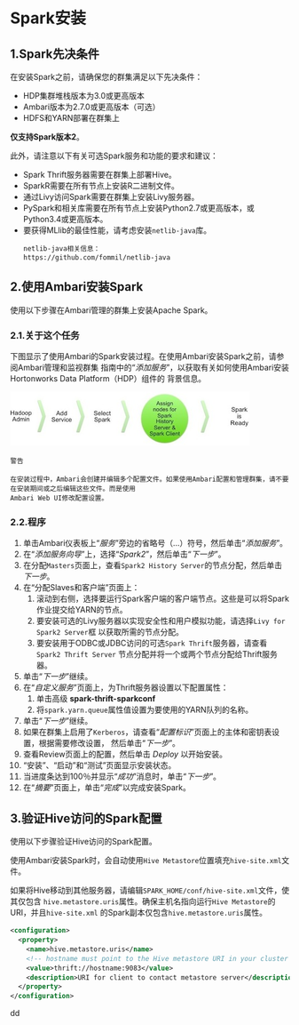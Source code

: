Spark安装
================================================================================
## 1.Spark先决条件
在安装Spark之前，请确保您的群集满足以下先决条件：
+ HDP集群堆栈版本为3.0或更高版本
+ Ambari版本为2.7.0或更高版本（可选）
+ HDFS和YARN部署在群集上

**仅支持Spark版本2**。

此外，请注意以下有关可选Spark服务和功能的要求和建议：
+ Spark Thrift服务器需要在群集上部署Hive。
+ SparkR需要在所有节点上安装R二进制文件。
+ 通过Livy访问Spark需要在群集上安装Livy服务器。
+ PySpark和相关库需要在所有节点上安装Python2.7或更高版本，或Python3.4或更高版本。
+ 要获得MLlib的最佳性能，请考虑安装`netlib-java`库。
    ```
    netlib-java相关信息：
    https://github.com/fommil/netlib-java
    ```

## 2.使用Ambari安装Spark
使用以下步骤在Ambari管理的群集上安装Apache Spark。

### 2.1.关于这个任务
下图显示了使用Ambari的Spark安装过程。在使用Ambari安装Spark之前，请参阅Ambari管理和监视群集
指南中的“*添加服务*”，以获取有关如何使用Ambari安装Hortonworks Data Platform（HDP）组件的
背景信息。

![安装spark](img/1.png)

```
警告

在安装过程中，Ambari会创建并编辑多个配置文件。如果使用Ambari配置和管理群集，请不要在安装期间或之后编辑这些文件。而是使用
Ambari Web UI修改配置设置。
```

### 2.2.程序
1. 单击Ambari仪表板上“*服务*”旁边的省略号（...）符号，然后单击“*添加服务*”。
2. 在“*添加服务向导*”上，选择“*Spark2*”，然后单击“*下一步*”。
3. 在分配`Masters`页面上，查看`Spark2 History Server`的节点分配，然后单击 *下一步*。
4. 在“分配Slaves和客户端”页面上：
    1. 滚动到右侧，选择要运行Spark客户端的客户端节点。这些是可以将Spark作业提交给YARN的节点。
    2. 要安装可选的Livy服务器以实现安全性和用户模拟功能，请选择`Livy for Spark2 Server`框
    以获取所需的节点分配。
    3. 要安装用于ODBC或JDBC访问的可选`Spark Thrift`服务器，请查看`Spark2 Thrift Server`
    节点分配并将一个或两个节点分配给Thrift服务器。
5. 单击“*下一步*”继续。
6. 在“*自定义服务*”页面上，为Thrift服务器设置以下配置属性：
    1. 单击高级 **spark-thrift-sparkconf**
    2. 将`spark.yarn.queue`属性值设置为要使用的YARN队列的名称。
7. 单击“*下一步*”继续。
8. 如果在群集上启用了`Kerberos`，请查看“*配置标识*”页面上的主体和密钥表设置，根据需要修改设置，
然后单击“*下一步*”。
9. 查看Review页面上的配置，然后单击 *Deploy* 以开始安装。
10. “安装”、“启动”和“测试”页面显示安装状态。
11. 当进度条达到100％并显示“*成功*”消息时，单击“*下一步*”。
12. 在“*摘要*”页面上，单击“*完成*”以完成安装Spark。

## 3.验证Hive访问的Spark配置
使用以下步骤验证Hive访问的Spark配置。

使用Ambari安装Spark时，会自动使用`Hive Metastore`位置填充`hive-site.xml`文件。

如果将Hive移动到其他服务器，请编辑`SPARK_HOME/conf/hive-site.xml`文件，使其仅包含
`hive.metastore.uris`属性。确保主机名指向运行`Hive Metastore`的URI，并且`hive-site.xml`
的Spark副本仅包含`hive.metastore.uris`属性。
```xml
<configuration>
  <property>
    <name>hive.metastore.uris</name>
    <!-- hostname must point to the Hive metastore URI in your cluster -->
    <value>thrift://hostname:9083</value>
    <description>URI for client to contact metastore server</description>
  </property>
</configuration>
```





























dd
